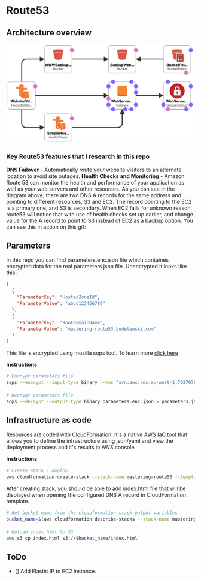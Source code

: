 # Route53

## Architecture overview

<img src="docs/architecture.png" width="600"/>

### Key Route53 features that I research in this repo

**DNS Failover** - Automatically route your website visitors to an alternate location to avoid site outages.
**Health Checks and Monitoring** - Amazon Route 53 can monitor the health and performance of your application as well as your web servers and other resources.
As you can see in the diagram above, there are two DNS A records for the same address and pointing to different resources, S3 and EC2. The record pointing to the EC2 is a primary one, and S3 is secondary. When EC2 fails for unknown reason, route53 will notice that with use of health checks set up earlier, and change value for the A record to point to S3 instead of EC2 as a backup option.
You can see this in action on this gif:




## Parameters

In this repo you can find parameters.enc.json file which containes encrypted data for the real parameters.json file. Unencrypted it looks like this:
```json
[
  {
    "ParameterKey": "HostedZoneId",
    "ParameterValue": "abcd123456789"
  },
  {
    "ParameterKey": "RootDomainName",
    "ParameterValue": "mastering-route53.budelewski.com"
  }
]
```

This file is encrypted using mozilla sops tool. To learn more [click here](https://github.com/mozilla/sops)

**Instructions**
```bash
# Encrypt parameters file
sops --encrypt --input-type binary --kms "arn:aws:kms:eu-west-1:702707802422:key/042938cb-48ba-4f1c-a558-3c8225ac38e7" parameters.json > parameters.enc.json

# Decrypt parameters file
sops --decrypt --output-type binary parameters.enc.json > parameters.json
```


## Infrastructure as code

Resources are coded with CloudFormation. It's a native AWS IaC tool that allows you to define the infrastructure using json/yaml and view the deployment process and it's results in AWS console.

**Instructions**
```bash
# Create stack - deploy
aws cloudformation create-stack --stack-name mastering-route53 --template-body file://mastering-route53.yaml --parameters file://parameters.json
```

After creating stack, you should be able to add index.html file that will be displayed when opening the configured DNS A record in CloudFormation template.

```bash
# Get bucket name from the cloudformation stack output variables
bucket_name=$(aws cloudformation describe-stacks --stack-name mastering-route53 --query "Stacks[0].Outputs[?OutputKey=='BucketName'].OutputValue" --output text)

# Upload index.html to S3
aws s3 cp index.html s3://$bucket_name/index.html
```


## ToDo

- [] Add Elastic IP to EC2 instance.






